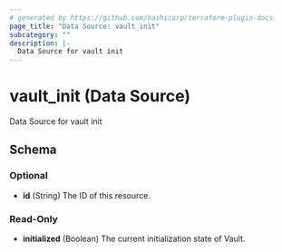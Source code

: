 ```yaml
---
# generated by https://github.com/hashicorp/terraform-plugin-docs
page_title: "Data Source: vault_init"
subcategory: ""
description: |-
  Data Source for vault init
---
```


# vault_init (Data Source)

Data Source for vault init



<!-- schema generated by tfplugindocs -->
## Schema

### Optional

- **id** (String) The ID of this resource.

### Read-Only

- **initialized** (Boolean) The current initialization state of Vault.


